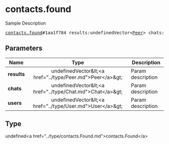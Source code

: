 # contacts.found

Sample Description

<pre>
<a href="../constructor/contacts.found.md">contacts.found</a>#1aa1f784 results:undefinedVector&lt;<a href="../type/Peer.md">Peer</a>&gt; chats:undefinedVector&lt;<a href="../type/Chat.md">Chat</a>&gt; users:undefinedVector&lt;<a href="../type/User.md">User</a>&gt; = undefined<a href="../type/contacts.Found.md">contacts.Found</a>;
</pre>

## Parameters

| Name | Type | Description |
|------|:----:|-------------|
| **results** | undefinedVector&amp;lt;&lt;a href=&#34;../type/Peer.md&#34;&gt;Peer&lt;/a&gt;&amp;gt; | Param description |
| **chats** | undefinedVector&amp;lt;&lt;a href=&#34;../type/Chat.md&#34;&gt;Chat&lt;/a&gt;&amp;gt; | Param description |
| **users** | undefinedVector&amp;lt;&lt;a href=&#34;../type/User.md&#34;&gt;User&lt;/a&gt;&amp;gt; | Param description |

## Type

undefined&lt;a href=&#34;../type/contacts.Found.md&#34;&gt;contacts.Found&lt;/a&gt;
